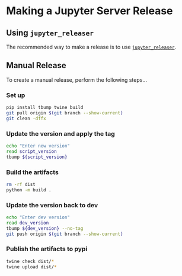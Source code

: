# Making a Jupyter Server Release

## Using `jupyter_releaser`

The recommended way to make a release is to use [`jupyter_releaser`](https://github.com/jupyter-server/jupyter_releaser#checklist-for-adoption).

## Manual Release

To create a manual release, perform the following steps...

### Set up

```bash
pip install tbump twine build
git pull origin $(git branch --show-current)
git clean -dffx
```

### Update the version and apply the tag

```bash
echo "Enter new version"
read script_version
tbump ${script_version}
```

### Build the artifacts

```bash
rm -rf dist
python -m build .
```

### Update the version back to dev

```bash
echo "Enter dev version"
read dev_version
tbump ${dev_version} --no-tag
git push origin $(git branch --show-current)
```

### Publish the artifacts to pypi

```bash
twine check dist/*
twine upload dist/*
```
